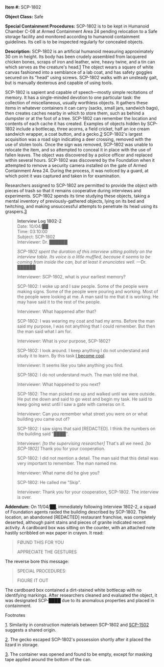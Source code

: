 **Item #:** SCP-1802

**Object Class:** Safe

**Special Containment Procedures:** SCP-1802 is to be kept in Humanoid Chamber C-08 at Armed Containment Area 24 pending relocation to a Safe storage facility and monitored according to humanoid containment guidelines. Its cell is to be inspected regularly for concealed objects.

**Description:** SCP-1802 is an artificial humanoid measuring approximately 30 cm in height. Its body has been crudely assembled from lacquered chicken bones, scraps of iron and leather, wire, heavy twine, and a tin can which serves as the creature's head.[1](javascript:;) The object wears a square of white canvas fashioned into a semblance of a lab coat, and has safety goggles secured on its "head" using screws. SCP-1802 walks with an unsteady gait, but is manually dexterous and capable of using tools.

SCP-1802 is sapient and capable of speech—mostly simple recitations of memory. It has a single-minded devotion to one particular task: the collection of miscellaneous, usually worthless objects. It gathers these items in whatever containers it can carry (sacks, small jars, sandwich bags), then creates caches nearby in which to store them, such as behind a dumpster or at the foot of a tree. SCP-1802 can remember the location and contents of each cache it has created. Examples of objects hidden by SCP-1802 include a bottlecap, three acorns, a field cricket, half an ice cream sandwich wrapper, a coat button, and a gecko.[2](javascript:;) SCP-1802's largest acquisition was a road sign indicating a deer crossing, removed with the use of stolen tools. Once the sign was removed, SCP-1802 was unable to relocate the item, and so attempted to conceal it in place with the use of fallen leaves. The object was discovered by a police officer and replaced within several hours. SCP-1802 was discovered by the Foundation when it attempted to remove a security camera installed on the gate of Armed Containment Area 24. During the process, it was noticed by a guard, at which point it was captured and taken in for examination.

Researchers assigned to SCP-1802 are permitted to provide the object with pieces of trash so that it remains cooperative during interviews and experiments. SCP-1802 spends its time studying these objects, taking a mental inventory of previously-gathered objects, lying on its bed and twitching, and making unsuccessful attempts to penetrate its head using its graspers.[3](javascript:;)

> **Interview Log 1802-2**  
> Date: 10/04/██  
> Time: 03:10:00  
> Subject: SCP-1802  
> Interviewer: Dr. ██████
> 
> _SCP-1802 spent the duration of this interview sitting politely on the interview table. Its voice is a little muffled, because it seems to be coming from inside the can, but at least it enunciates well._ —Dr. ██████
> 
> Interviewer: SCP-1802, what is your earliest memory?
> 
> SCP-1802: I woke up and I saw people. Some of the people were making signs. Some of the people were pouring and working. Most of the people were looking at me. A man said to me that it is working. He may have said it to the rest of the people.
> 
> Interviewer: What happened after that?
> 
> SCP-1802: I was wearing my coat and had my arms. Before the man said my purpose, I was not anything that I could remember. But then the man said what I am for.
> 
> Interviewer: What is your purpose, SCP-1802?
> 
> SCP-1802: I look around. I keep anything I do not understand and study it to learn. By this task [I become cool](/are-we-cool-yet-hub).
> 
> Interviewer: It seems like you take anything you find.
> 
> SCP-1802: I do not understand much. The man told me that.
> 
> Interviewer: What happened to you next?
> 
> SCP-1802: The man picked me up and walked until we were outside. He put me down and said to go west and begin my task. He said to keep going west until I saw a gate with cameras on it.
> 
> Interviewer: Can you remember what street you were on or what building you came out of?
> 
> SCP-1802: I saw signs that said \[REDACTED\]. I think the numbers on the building said "████".
> 
> Interviewer: _\[to the supervising researcher\]_ That's all we need. _\[to SCP-1802\]_ Thank you for your cooperation.
> 
> SCP-1802: I did not mention a detail. The man said that this detail was very important to remember. The man named me.
> 
> Interviewer: What name did he give you?
> 
> SCP-1802: He called me "Skip".
> 
> Interviewer: Thank you for your cooperation, SCP-1802. The interview is over.

**Addendum:** On 11/04/██, immediately following Interview 1802-2, a squad of Foundation agents raided the building described by SCP-1802. The location, an abandoned \[REDACTED\] restaurant franchise, was completely deserted, although paint stains and pieces of granite indicated recent activity. A cardboard box was sitting on the counter, with an attached note hastily scribbled on wax paper in crayon. It read:

> FØUND THIS FOR YOU
> 
> APPRECIATE THE GESTURES

The reverse bore this message:

> SPECIAL PROCEDURES:
> 
> FIGURE IT OUT

The cardboard box contained a dirt-stained white bottlecap with no identifying markings. After researchers cleaned and evaluated the object, it was designated SCP-████ due to its anomalous properties and placed in containment.

Footnotes

[1](javascript:;). Similarity in construction materials between SCP-1802 and [SCP-1502](/scp-1502) suggests a shared origin.

[2](javascript:;). The gecko escaped SCP-1802's possession shortly after it placed the lizard in storage.

[3](javascript:;). The container was opened and found to be empty, except for masking tape applied around the bottom of the can.